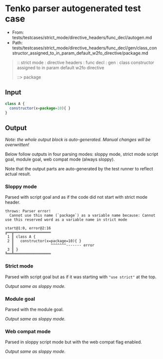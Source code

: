 # Tenko parser autogenerated test case

- From: tests/testcases/strict_mode/directive_headers/func_decl/autogen.md
- Path: tests/testcases/strict_mode/directive_headers/func_decl/gen/class_constructor_assigned_to_in_param_default_w2fo_directive/package.md

> :: strict mode : directive headers : func decl : gen : class constructor assigned to in param default w2fo directive
>
> ::> package

## Input


`````js
class A {
  constructor(x=package=10){ }
}
`````

## Output

_Note: the whole output block is auto-generated. Manual changes will be overwritten!_

Below follow outputs in four parsing modes: sloppy mode, strict mode script goal, module goal, web compat mode (always sloppy).

Note that the output parts are auto-generated by the test runner to reflect actual result.

### Sloppy mode

Parsed with script goal and as if the code did not start with strict mode header.

`````
throws: Parser error!
  Cannot use this name (`package`) as a variable name because: Cannot use this reserved word as a variable name in strict mode

start@1:0, error@2:16
╔══╦═════════════════
 1 ║ class A {
 2 ║   constructor(x=package=10){ }
   ║                 ^^^^^^^------- error
 3 ║ }
╚══╩═════════════════

`````

### Strict mode

Parsed with script goal but as if it was starting with `"use strict"` at the top.

_Output same as sloppy mode._

### Module goal

Parsed with the module goal.

_Output same as sloppy mode._

### Web compat mode

Parsed in sloppy script mode but with the web compat flag enabled.

_Output same as sloppy mode._

